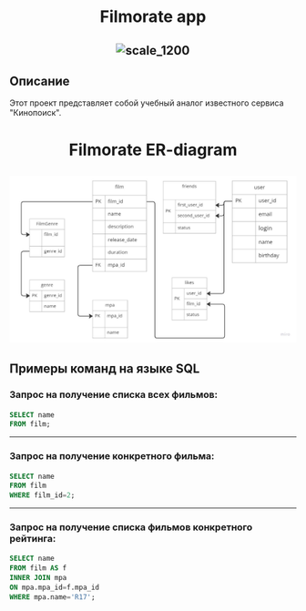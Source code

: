 <h1 align="center">Filmorate app</h1>

<h2 align="center">
  
![scale_1200](https://free-png.ru/wp-content/uploads/2021/12/free-png.ru-170-340x227.png)
  
</h2>

## Описание
Этот проект представляет собой учебный аналог известного сервиса "Кинопоиск".

<h1 align="center">Filmorate ER-diagram</h1>
<h2 align="center">

![Filmorate scheme](https://github.com/drKonarev/java-filmorate/blob/main/Filmorate%20scheme.jpg)

</h2>




## Примеры команд на языке SQL
### Запрос на получение списка всех фильмов:

```sql
SELECT name
FROM film;
```
__________________________________________
### Запрос на получение конкретного фильма:

```sql
SELECT name
FROM film
WHERE film_id=2;
```
____________________________________________________
### Запрос на получение списка фильмов конкретного рейтинга:

```sql
SELECT name
FROM film AS f
INNER JOIN mpa
ON mpa.mpa_id=f.mpa_id
WHERE mpa.name='R17';
```
